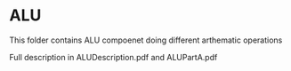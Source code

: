 # ALU 

This folder contains ALU compoenet doing different arthematic operations

Full description in ALUDescription.pdf and ALUPartA.pdf
